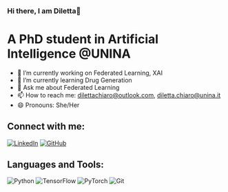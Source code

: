 ### Hi there, I am Diletta👋

# A PhD student in Artificial Intelligence @UNINA

<!--
**dilettachiaro/dilettachiaro** is a ✨ _special_ ✨ repository because its `README.md` (this file) appears on your GitHub profile.
-->


- 🔭 I’m currently working on Federated Learning, XAI
- 🌱 I’m currently learning Drug Generation
- 💬 Ask me about Federated Learning
- 📫 How to reach me: dilettachiaro@outlook.com, diletta.chiaro@unina.it
- 😄 Pronouns: She/Her





## Connect with me:

[![LinkedIn](https://img.shields.io/badge/LinkedIn-Connect-blue?style=for-the-badge&logo=linkedin)](https://www.linkedin.com/in/dilettachiaro/)
[![GitHub](https://img.shields.io/badge/GitHub-Follow-181717)](https://github.com/dilettachiaro)



## Languages and Tools:


![Python](https://img.shields.io/badge/Python-3776AB?style=for-the-badge&logo=python&logoColor=white)
![TensorFlow](https://img.shields.io/badge/TensorFlow-FF6F00?style=for-the-badge&logo=tensorflow&logoColor=white)
![PyTorch](https://img.shields.io/badge/PyTorch-EE4C2C?style=for-the-badge&logo=pytorch&logoColor=white)
![Git](https://img.shields.io/badge/Git-F05032?style=for-the-badge&logo=git&logoColor=white)
